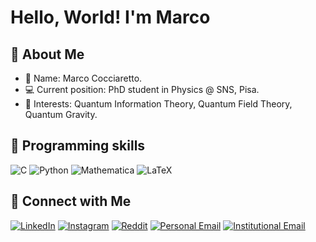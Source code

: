 # Hello, World! I'm Marco

## 👾 About Me

- 📝 Name: Marco Cocciaretto.
- 💻 Current position: PhD student in Physics @ SNS, Pisa.
- 🔭 Interests: Quantum Information Theory, Quantum Field Theory, Quantum Gravity.

## 🔧 Programming skills

![C](https://img.shields.io/badge/-C-333333?style=flat&logo=c&logoColor=white)
![Python](https://img.shields.io/badge/-Python-333333?style=flat&logo=python&logoColor=white)
![Mathematica](https://img.shields.io/badge/-Mathematica-333333?style=flat&logo=wolfram-mathematica&logoColor=white)
![LaTeX](https://img.shields.io/badge/-LaTeX-333333?style=flat&logo=latex&logoColor=white)

## 🤝 Connect with Me

[![LinkedIn](https://img.shields.io/badge/LinkedIn-Profile-informational?style=flat&logo=linkedin&logoColor=white)](https://www.linkedin.com/in/marco-cocciaretto-1858a927a/)
[![Instagram](https://img.shields.io/badge/Instagram-Profile-c13584?style=flat&logo=instagram&logoColor=white)](https://www.instagram.com/marco_cocciaretto/)
[![Reddit](https://img.shields.io/badge/Reddit-Profile-orange?style=flat&logo=reddit&logoColor=white)](https://www.reddit.com/user/mccc_03)
[![Personal Email](https://img.shields.io/badge/Email-Personal-important?style=flat&logo=gmail&logoColor=white)](mailto:m.cocciaretto@proton.me)
[![Institutional Email](https://img.shields.io/badge/Email-Institutional-important?style=flat&logo=mail.ru&logoColor=white)](mailto:marco.cocciaretto@sns.it)
